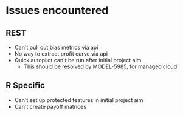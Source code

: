 # Issues encountered

## REST

* Can't pull out bias metrics via api
* No way to extract profit curve via api
* Quick autopilot can't be run after initial project aim
    * This should be resolved by MODEL-5985, for managed cloud

## R Specific

* Can't set up protected features in initial project aim
* Can't create payoff matrices


